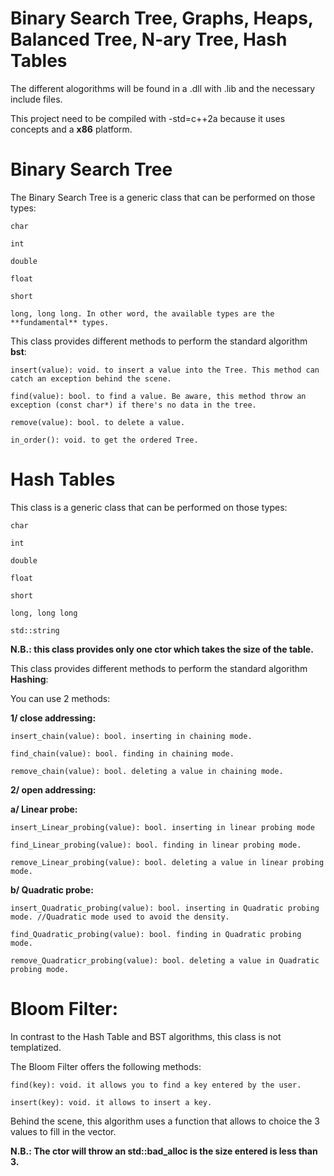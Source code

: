# Binary Search Tree, Graphs, Heaps, Balanced Tree, N-ary Tree, Hash Tables

The different alogorithms will be found in a .dll with .lib and the necessary include files.

This project need to be compiled with -std=c++2a because it uses concepts and a **x86** platform.

# **Binary Search Tree**

The Binary Search Tree is a generic class that can be performed on those types:

    char

    int

    double

    float

    short

    long, long long. In other word, the available types are the **fundamental** types.

This class provides different methods to perform the standard algorithm **bst**:

    insert(value): void. to insert a value into the Tree. This method can catch an exception behind the scene.

    find(value): bool. to find a value. Be aware, this method throw an exception (const char*) if there's no data in the tree.

    remove(value): bool. to delete a value.

    in_order(): void. to get the ordered Tree.


# **Hash Tables**

This class is a generic class that can be performed on those types:

    char

    int

    double

    float

    short

    long, long long

    std::string

**N.B.: this class provides only one ctor which takes the size of the table.**

This class provides different methods to perform the standard algorithm **Hashing**:

You can use 2 methods:

  **1/ close addressing:**
    
    insert_chain(value): bool. inserting in chaining mode.
    
    find_chain(value): bool. finding in chaining mode.
    
    remove_chain(value): bool. deleting a value in chaining mode.

  **2/ open addressing:**
  
   **a/ Linear probe:**
  
    insert_Linear_probing(value): bool. inserting in linear probing mode
    
    find_Linear_probing(value): bool. finding in linear probing mode.
    
    remove_Linear_probing(value): bool. deleting a value in linear probing mode.
    
   **b/ Quadratic probe:**
   
    insert_Quadratic_probing(value): bool. inserting in Quadratic probing mode. //Quadratic mode used to avoid the density.
    
    find_Quadratic_probing(value): bool. finding in Quadratic probing mode.
    
    remove_Quadraticr_probing(value): bool. deleting a value in Quadratic probing mode.
    
# **Bloom Filter:**

In contrast to the Hash Table and BST algorithms, this class is not templatized.

The Bloom Filter offers the following methods:

    find(key): void. it allows you to find a key entered by the user.
    
    insert(key): void. it allows to insert a key.
    
Behind the scene, this algorithm uses a function that allows to choice the 3 values to fill in the vector.

**N.B.: The ctor will throw an std::bad_alloc is the size entered is less than 3.**
